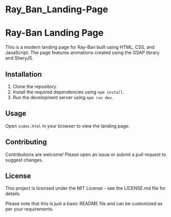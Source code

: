 ﻿# Ray_Ban_Landing-Page


# Ray-Ban Landing Page

This is a modern landing page for Ray-Ban built using HTML, CSS, and JavaScript. The page features animations created using the GSAP library and SheryJS.

## Installation

1. Clone the repository.
2. Install the required dependencies using `npm install`.
3. Run the development server using `npm run dev`.

## Usage

Open `index.html` in your browser to view the landing page.

## Contributing

Contributions are welcome! Please open an issue or submit a pull request to suggest changes.

## License

This project is licensed under the MIT License - see the LICENSE.md file for details.

Please note that this is just a basic README file and can be customized as per your requirements.
